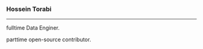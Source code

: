 ### Hossein Torabi
-----------------------------
fulltime Data Enginer.

parttime open-source contributor.
